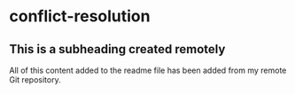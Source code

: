 # conflict-resolution

## This is a subheading created remotely

All of this content added to the readme file has been added from my remote Git repository.
